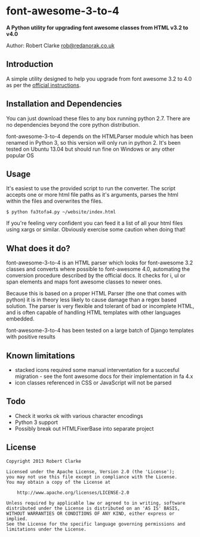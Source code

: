 # font-awesome-3-to-4

**A Python utility for upgrading font awesome classes from HTML v3.2 to v4.0**

Author: Robert Clarke <rob@redanorak.co.uk>

## Introduction

A simple utility designed to help you upgrade from font awesome 3.2 to 4.0 as per the [official instructions](https://github.com/FortAwesome/Font-Awesome/wiki/Upgrading-from-3.2.1-to-4).

## Installation and Dependencies

You can just download these files to any box running python 2.7. There are no dependencies beyond the core python distribution.

font-awesome-3-to-4 depends on the HTMLParser module which has been renamed in Python 3, so this version will only run in python 2. It's been tested on Ubuntu 13.04 but should run fine on Windows or any other popular OS

## Usage

It's easiest to use the provided script to run the converter. The script accepts one or more html file paths as it's arguments, parses the html within the files and overwrites the files.

```
$ python fa3tofa4.py ~/website/index.html
```

If you're feeling very confident you can feed it a list of all your html files using xargs or similar. Obviously exercise some caution when doing that!

## What does it do?

font-awesome-3-to-4 is an HTML parser which looks for font-awesome 3.2 classes and converts where possible to font-awesome 4.0, automating the conversion procedure described by the official docs. It checks for i, ul or span elements and maps font awesome classes to newer ones. 

Because this is based on a proper HTML Parser (the one that comes with python) it is in theory less likely to cause damage than a regex based solution. The parser is very flexible and tolerant of bad or incomplete HTML, and is often capable of handling HTML templates with other languages embedded. 

font-awesome-3-to-4 has been tested on a large batch of Django templates with positive results

## Known limitations

* stacked icons required some manual interventation for a succesful migration - see the font awesome docs for their implementation in fa 4.x
* icon classes referenced in CSS or JavaScript will not be parsed

## Todo

* Check it works ok with various character encodings
* Python 3 support
* Possibly break out HTMLFixerBase into separate project

## License

```
Copyright 2013 Robert Clarke

Licensed under the Apache License, Version 2.0 (the 'License');
you may not use this file except in compliance with the License.
You may obtain a copy of the License at

    http://www.apache.org/licenses/LICENSE-2.0

Unless required by applicable law or agreed to in writing, software
distributed under the License is distributed on an 'AS IS' BASIS,
WITHOUT WARRANTIES OR CONDITIONS OF ANY KIND, either express or implied.
See the License for the specific language governing permissions and
limitations under the License.
```

